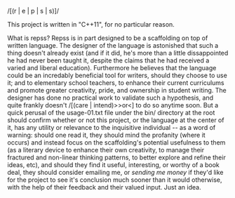 /[(r | e | p | s | s)]/

This project is written in "C++11", for no particular reason.

What is repss?
  Repss is in part designed to be a scaffolding on top of written language.  The designer of the language is astonished
  that such a thing doesn't already exist (and if it did, he's more than a little dissappointed he had never been taught it,
  despite the claims that he had received a varied and liberal education). Furthermore he believes that the language could be an
  incredably beneficial tool for writers, should they choose to use it; and to elementary school teachers, to enhance their current
  curriculums and promote greater creativity, pride, and ownership in student writing. The designer has done no practical
  work to validate such a hypothesis, and quite frankly doesn't /[(care | intend)>>or<] to do so anytime soon. But a quick perusal
  of the usage-01.txt file under the bin/ directory at the root should confirm whether or not this project, or the language at the center
  of it, has any utility or relevance to the inquisitive individual -- as a word of warning: should one read it, they should
  mind the profanity (where it occurs) and instead focus on the scaffolding's potential usefulness to them (as a literary device to enhance
  their own creativity, to manage their fractured and non-linear thinking patterns, to better explore and refine their ideas, etc), and
  should they find it useful, interesting, or worthy of a book deal, they should consider emailing me, or *sending me money* if they'd like
  for the project to see it's conclusion much sooner than it would otherwise, with the help of their feedback and their valued input. Just an idea.









